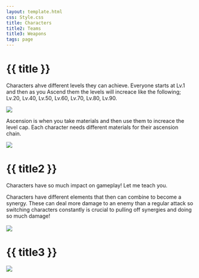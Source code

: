 ```yaml
---
layout: template.html
css: Style.css
title: Characters
title2: Teams
title3: Weapons
tags: page
---
```


<div class="center">

# {{ title }}
Characters ahve different levels they can achieve. Everyone starts at Lv.1 and then as you Ascend them the levels will increace like the following; Lv.20, Lv.40, Lv.50, Lv.60, Lv.70, Lv.80, Lv.90.
<div class="imgbox"><img class="img2" src="..\img\characterLvUp.png"></div>

Ascension is when you take materials and then use them to increace the level cap. Each character needs different materials for their ascension chain.
<div class="imgbox"><img class="img2" src="..\img\characterascension.png"></div>

# {{ title2 }}
Characters have so much impact on gameplay! Let me teach you.

<div class="tip1">
Characters have different elements that then can combine to become a synergy. These can deal more damage to an enemy than a regular attack so switching characters constantly is crucial to pulling off synergies and doing so much damage!
<br></br>
<div class="imgbox"><img class="img2" src="..\img\reactChrt.png"></div>
</div>


# {{ title3 }}
<div class="imgbox"><img class="img2" src="..\img\weaponmatval.png"></div>


</div>